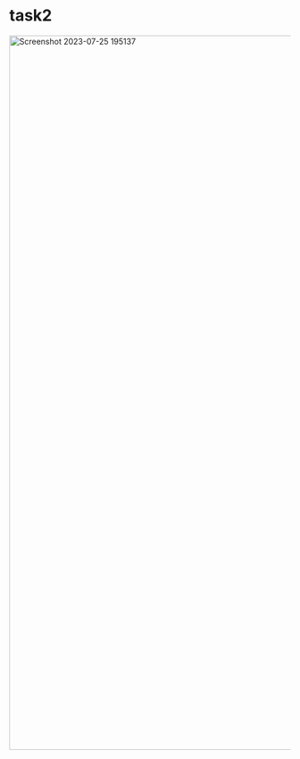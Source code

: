 # task2
<img width="1280" alt="Screenshot 2023-07-25 195137" src="https://github.com/Waell911/task2/assets/138799960/85537d35-91ef-44b1-be2a-24e9dbccc48b">
